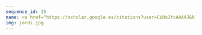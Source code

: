 ```yaml
---
sequence_id: 15
name: <a href="https://scholar.google.es/citations?user=CiHoJfcAAAAJ&hl=en">Jordi Armengol-Estapé</a>
img: jordi.jpg
---
```

